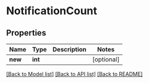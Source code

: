 # NotificationCount

## Properties
Name | Type | Description | Notes
------------ | ------------- | ------------- | -------------
**new** | **int** |  | [optional] 

[[Back to Model list]](../gitea/docs/README.md#documentation-for-models) [[Back to API list]](../gitea/docs/README.md#documentation-for-api-endpoints) [[Back to README]](../gitea/docs/README.md)

